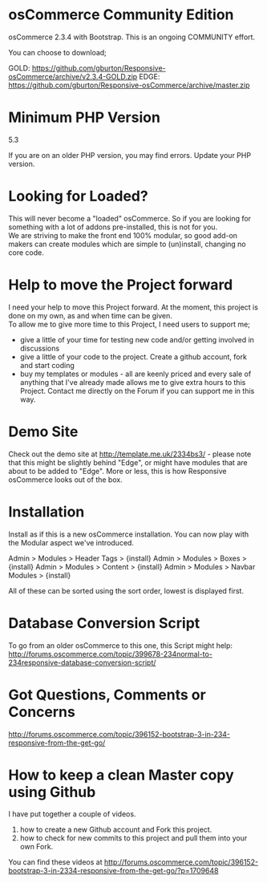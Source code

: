 osCommerce Community Edition
============================

osCommerce 2.3.4 with Bootstrap.  This is an ongoing COMMUNITY effort.  

You can choose to download;

GOLD: https://github.com/gburton/Responsive-osCommerce/archive/v2.3.4-GOLD.zip
EDGE: https://github.com/gburton/Responsive-osCommerce/archive/master.zip

Minimum PHP Version
===================

5.3

If you are on an older PHP version, you may find errors.  Update your PHP version.

Looking for Loaded?
===================

This will never become a "loaded" osCommerce.  So if you are looking for something with a lot of addons pre-installed, this is not for you.  
We are striving to make the front end 100% modular, so good add-on makers can create modules which are simple to (un)install, changing no core code.


Help to move the Project forward
================================

I need your help to move this Project forward.  At the moment, this project is done on my own, as and when time can be given.  
To allow me to give more time to this Project, I need users to support me;

- give a little of your time for testing new code and/or getting involved in discussions
- give a little of your code to the project.  Create a github account, fork and start coding
- buy my templates or modules - all are keenly priced and every sale of anything that I've already made allows me to give extra hours to this Project.  Contact me directly on the Forum if you can support me in this way.

Demo Site
=========

Check out the demo site at http://template.me.uk/2334bs3/ - please note that this might be slightly behind "Edge", or might have modules that are about to be added to "Edge".  More or less, this is how Responsive osCommerce looks out of the box.


Installation
============

Install as if this is a new osCommerce installation.
You can now play with the Modular aspect we've introduced.

Admin > Modules > Header Tags > {install}
Admin > Modules > Boxes > {install}
Admin > Modules > Content > {install}
Admin > Modules > Navbar Modules > {install} 

All of these can be sorted using the sort order, lowest is displayed first.

Database Conversion Script
==========================

To go from an older osCommerce to this one, this Script might help:
http://forums.oscommerce.com/topic/399678-234normal-to-234responsive-database-conversion-script/

Got Questions, Comments or Concerns
===================================

http://forums.oscommerce.com/topic/396152-bootstrap-3-in-234-responsive-from-the-get-go/

How to keep a clean Master copy using Github
============================================

I have put together a couple of videos.
1.  how to create a new Github account and Fork this project.
2.  how to check for new commits to this project and pull them into your own Fork.

You can find these videos at http://forums.oscommerce.com/topic/396152-bootstrap-3-in-2334-responsive-from-the-get-go/?p=1709648
